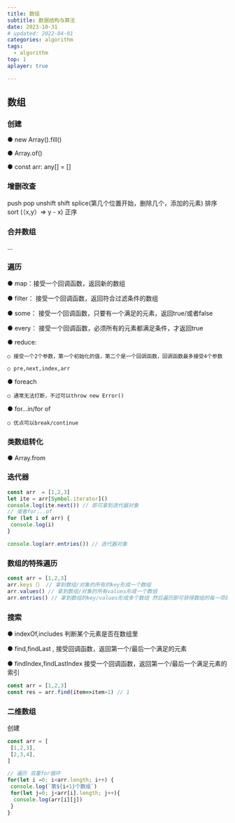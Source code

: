 ```yaml
---
title: 数组
subtitle: 数据结构与算法
date: 2023-10-31
# updated: 2022-04-01
categories: algorithm
tags:
  - algorithm
top: 1
aplayer: true

---
```


## 数组

### 创建

● new Array().fill()

● Array.of()

● const arr: any[] = []

### 增删改查

push pop unshift shift  splice(第几个位置开始，删除几个，添加的元素)
排序
sort (（x,y）=> y - x) 正序

### 合并数组

...

### 遍历

● map：接受一个回调函数，返回新的数组

● filter： 接受一个回调函数，返回符合过滤条件的数组

● some： 接受一个回调函数，只要有一个满足的元素，返回true/或者false

● every： 接受一个回调函数，必须所有的元素都满足条件，才返回true

● reduce:

    ○ 接受一个2个参数，第一个初始化的值，第二个是一个回调函数，回调函数最多接受4个参数

    ○ pre,next,index,arr

● foreach

    ○ 通常无法打断，不过可以throw new Error()

● for...in/for of

    ○ 优点可以break/continue

### 类数组转化

● Array.from

### 迭代器

```ts
const arr  = [1,2,3]
let ite = arr[Symbol.iterator]()
console.log(ite.next()) // 即可拿到迭代器对象
// 或者for...of
for (let i of arr) {
 console.log(i)
}

console.log(arr.entries()) // 迭代器对象
```

### 数组的特殊遍历

```ts
const arr = [1,2,3]
arr.keys（） // 拿到数组/对象的所有的key形成一个数组
arr.values() // 拿到数组/对象的所有values形成一个数组
arr.entries() // 拿到数组的key/values形成多个数组 然后遍历即可获得数组的每一项的key-value映射
```

### 搜索

● indexOf,includes 判断某个元素是否在数组里

● find,findLast , 接受回调函数，返回第一个/最后一个满足的元素

● findIndex,findLastIndex 接受一个回调函数，返回第一个/最后一个满足元素的索引

```js
const arr = [1,2,3]
const res = arr.find(item=>item>1) // 1
```

### 二维数组

创建

```js
const arr = [
 [1,2,3],
 [2,3,4],
]

// 遍历 双重for循环
for(let i =0; i<arr.length; i++) {
 console.log(`第${i+1}个数组`)
 for(let j=0; j<arr[i].length; j++){
  console.log(arr[i][j])
 }
}
```
